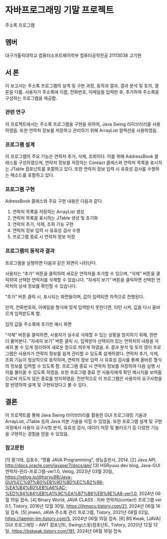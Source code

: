 # 자바프로그래밍 기말 프로젝트
주소록 프로그램

## 멤버
대구가톨릭대학교 컴퓨터소프트웨어학부 컴퓨터공학전공
21113038 고기현

## 서   론
이 보고서는 주소록 프로그램의 설계 및 구현 과정, 동작과 결과, 결과 분석 및 토의, 결론을 다룸. 사용자가 주소록에 이름, 전화번호, 이메일을 입력한 후, 추가하여 주소록을 구성하는 프로그램을 제공함.

### 관련 연구
이 프로젝트에서는 주소록 프로그램을 구현을 위하여, Java Swing 라이브러리를 사용하였음. 또한 연락처 정보를 저장하고 관리하기 위해 ArrayList 컬렉션을 사용하였음.

### 프로그램 설계
이 프로그램의 주요 기능은 연락처 추가, 삭제, 조회이다. 이를 위해 AddressBook 클래스를 구성하였으며, 연락처 정보를 저장하는 Contact 클래스와 연락처 목록을 표시하는 JTable 컴포넌트를 포함하고 있다. 또한 연락처 정보 입력 시 유효성 검사를 수행하는 메소드를 포함하고 있다.

### 프로그램 구현
AdressBook 클래스와 주요 구현 내용은 다음과 같다.
1. 연락처 목록을 저장하는 ArrayList 생성
2. 연락처 목록을 표시하는 JTable 생성 및 초기화
3. 연락처 추가, 삭제, 조회 기능 구현
4. 연락처 정보 입력 시 유효성 검사 수행
5. 프로그램 종료 시 연락처 정보 저장

### 프로그램의 동작과 결과
프로그램을 실행하면 다음과 같은 화면이 나타난다.

사용자는 “추가” 버튼을 클릭하여 새로운 연락처를 추가할 수 있으며, “삭제” 버튼을 클릭하여 선택한 연락처를 삭제할 수 있습니다. “자세히 보기” 버튼을 클릭하면 선택한 연락처의 상세 정보를 확인할 수 있습니다.


“추가” 버튼 클릭 시, 표시되는 화면들이며, 값이 입력되면 차적으로 진행된다.

만약, 전화번호와, 이메일을 형식에 맞게 입력받지 못한다면, 리턴 시켜, 값을 다시 올바르게 입력받도록 함.

임의 값을 주소록에 추가한 예시 화면

“삭제” 버튼을 클릭하면, 사용자가 실수로 삭제할 수 있는 상황을 방지하기 위해, 한번 더 물어본다.
“자세히 보기” 버튼 클릭 시, 입력받아 선택되어 있는 연락처의 내용을 자세히 볼 수 있게 정리하여 새로운 창으로 띄우게 하였음.
6. 결과 분석 및 토의
   였이 프로그램은 사용자가 연락처 정보를 쉽게 관리할 수 있도록 설계하였다. 연락처 추가, 삭제, 조회 기능이 정상적으로 동작하며, 연락처 정보 입력 시 유효성 검사를 통해 올바른 형식의 정보를 입력할 수 있도록 함.
프로그램 종료 시 연락처 정보를 저장하여 다음 실행 시 이를 불러올 수 있도록 하였음. 또한 프로그램 종료 전 사용자에게 확인 메시지를 보여줌으로써 의도치 않은 종료를 방지하였음.
전반적으로 이 프로그램은 사용자의 요구사항을 잘 반영하여 설계 및 구현되었다고 볼 수 있다.

## 결론
   이 프로젝트를 통해 Java Swing 라이브러리를 활용한 GUI 프로그래밍 기술과 ArrayList, JTable 등의 Java 끼본 기술을 익힐 수 있었음. 또한 프로그램 설계 및 구현 과정에서 사용자 요구사항 분석, 유효성 검사, 데이터 저장 및 불러오기 등 다양한 기능을 구현하는 경험을 얻을 수 있었음.

### 참고문헌
[1] 황기태, 김효수, “명품 JAVA Programming”, 생능출판사, 2014.
[2] Java API, http://docs.oracle.com/javase/7/docs/api/
[3] HSRyuuu dev blog, Java-GUI연락처-관리-프로그램-ver1.0, Velog, 2023년 03월 20일, https://velog.io/@hsryu98/Java-GUI%EC%97%B0%EB%9D%BD%EC%B2%98-%EA%B4%80%EB%A6%AC-%ED%94%84%EB%A1%9C%EA%B7%B8%EB%9E%A8-ver1.0, 2024년 06월 15일 접속.
[4] Binary World, JAVA CLASS : 자바 연락처(contact) 프로그램 ver 0.1, Tistory, 2016년 12월 30일, https://jhmocu.tistory.com/21, 2024년 06월 16일 접속.
[5] jmeen, JAVA 주소록 관리 프로그램, Tistory, 2021년 08월 02일, https://jaemin-lim.tistory.com/5, 2024년 06월 15일 접속.
[6] BS Kwak, [JAVA] GUI 프로그래밍 – AWT 컴포넌트, Swing(스윙)컴포넌트, Tistory, 2020년 12월 12일, https://bskwak.tistory.com/181, 2024년 06월 16일 접속.
